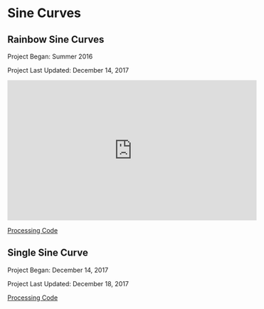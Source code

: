 # Sine Curves

## Rainbow Sine Curves

Project Began: Summer 2016

Project Last Updated: December 14, 2017

<iframe width="560" height="315" src="https://www.youtube.com/embed/0x3UcjEQwcE" frameborder="0" gesture="media" allow="encrypted-media" allowfullscreen></iframe>

<br>

[Processing Code](https://github.com/blwatkins/SineCurves/tree/master/RainbowSineCurves)

## Single Sine Curve

Project Began: December 14, 2017

Project Last Updated: December 18, 2017

[Processing Code](https://github.com/blwatkins/SineCurves/tree/master/SingleSineCurve)